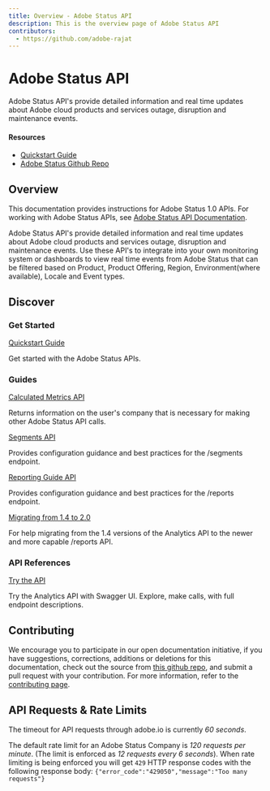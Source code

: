 ```yaml
---
title: Overview - Adobe Status API
description: This is the overview page of Adobe Status API
contributors:
  - https://github.com/adobe-rajat 
---
```


<Hero slots="heading, text"/> 

# Adobe Status API

Adobe Status API's provide detailed information and real time updates about Adobe cloud products and services outage, disruption and maintenance events.

<Resources slots="heading, links"/>

#### Resources

* [Quickstart Guide](https://developer.adobe.com)
* [Adobe Status Github Repo](https://github.com/AdobeDocs/dev-site)

## Overview

This documentation provides instructions for Adobe Status 1.0 APIs. For working with Adobe Status APIs, see [Adobe Status API Documentation](https://github.com/AdobeDocs/dev-site).

Adobe Status API's provide detailed information and real time updates about Adobe cloud products and services outage, disruption and maintenance events. Use these API's to integrate into your own monitoring system or dashboards to view real time events from Adobe Status that can be filtered based on Product, Product Offering, Region, Environment(where available), Locale and Event types.

## Discover 

<DiscoverBlock width="100%" slots="heading, link, text"/>

### Get Started

[Quickstart Guide](guides/)
    
Get started with the Adobe Status APIs.

<DiscoverBlock slots="heading, link, text"/> 

### Guides

[Calculated Metrics API](guides/calculated_metrics_api/) 
     
Returns information on the user's company that is necessary for making other Adobe Status API calls.

<DiscoverBlock slots="link, text"/>

[Segments API](guides/segments_api/) 

Provides configuration guidance and best practices for the /segments endpoint.

<DiscoverBlock slots="link, text"/>

[Reporting Guide API](guides/reporting_api/)

Provides configuration guidance and best practices for the /reports endpoint.

<DiscoverBlock slots="link, text"/>

[Migrating from 1.4 to 2.0](guides/migrating/)

For help migrating from the 1.4 versions of the Analytics API to the newer and more capable /reports API.   

<DiscoverBlock width="100%" slots="heading, link, text"/>

### API References

[Try the API](api/) 

Try the Analytics API with Swagger UI. Explore, make calls, with full endpoint descriptions.

## Contributing 

We encourage you to participate in our open documentation initiative, if you have suggestions, corrections, additions 
or deletions for this documentation, check out the source from [this github repo](https://github.com/adobe/gatsby-theme-spectrum-example), and submit a pull 
request with your contribution. For more information, refer to the [contributing page](support/contribute/).

## API Requests & Rate Limits

The timeout for API requests through adobe.io is currently *60 seconds*.

The default rate limit for an Adobe Status Company is *120 requests per minute*. (The limit is enforced as *12 requests every 6 seconds*).
When rate limiting is being enforced you will get `429` HTTP response codes with the following response body: `{"error_code":"429050","message":"Too many requests"}`    